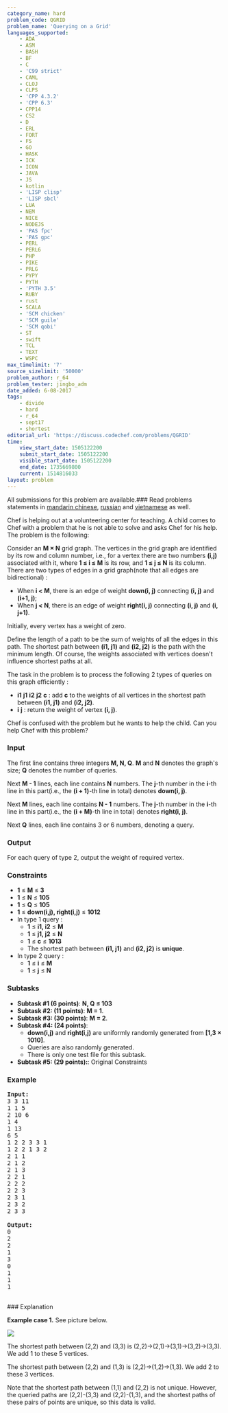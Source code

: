 ```yaml
---
category_name: hard
problem_code: QGRID
problem_name: 'Querying on a Grid'
languages_supported:
    - ADA
    - ASM
    - BASH
    - BF
    - C
    - 'C99 strict'
    - CAML
    - CLOJ
    - CLPS
    - 'CPP 4.3.2'
    - 'CPP 6.3'
    - CPP14
    - CS2
    - D
    - ERL
    - FORT
    - FS
    - GO
    - HASK
    - ICK
    - ICON
    - JAVA
    - JS
    - kotlin
    - 'LISP clisp'
    - 'LISP sbcl'
    - LUA
    - NEM
    - NICE
    - NODEJS
    - 'PAS fpc'
    - 'PAS gpc'
    - PERL
    - PERL6
    - PHP
    - PIKE
    - PRLG
    - PYPY
    - PYTH
    - 'PYTH 3.5'
    - RUBY
    - rust
    - SCALA
    - 'SCM chicken'
    - 'SCM guile'
    - 'SCM qobi'
    - ST
    - swift
    - TCL
    - TEXT
    - WSPC
max_timelimit: '7'
source_sizelimit: '50000'
problem_author: r_64
problem_tester: jingbo_adm
date_added: 6-08-2017
tags:
    - divide
    - hard
    - r_64
    - sept17
    - shortest
editorial_url: 'https://discuss.codechef.com/problems/QGRID'
time:
    view_start_date: 1505122200
    submit_start_date: 1505122200
    visible_start_date: 1505122200
    end_date: 1735669800
    current: 1514816033
layout: problem
---
```

All submissions for this problem are available.### Read problems statements in [mandarin chinese](http://www.codechef.com/download/translated/SEPT17/mandarin/QGRID.pdf), [russian](http://www.codechef.com/download/translated/SEPT17/russian/QGRID.pdf) and [vietnamese](http://www.codechef.com/download/translated/SEPT17/vietnamese/QGRID.pdf) as well.

Chef is helping out at a volunteering center for teaching. A child comes to Chef with a problem that he is not able to solve and asks Chef for his help. The problem is the following:

 Consider an **M × N** grid graph. The vertices in the grid graph are identified by its row and column number, i.e., for a vertex there are two numbers **(i,j)** associated with it, where **1 ≤ i ≤ M** is its row, and **1 ≤ j ≤ N** is its column. There are two types of edges in a grid graph(note that all edges are bidirectional) :

- When **i < M**, there is an edge of weight **down(i, j)** connecting **(i, j)** and **(i+1, j)**;
- When **j < N**, there is an edge of weight **right(i, j)** connecting **(i, j)** and **(i, j+1)**.

 Initially, every vertex has a weight of zero.

 Define the length of a path to be the sum of weights of all the edges in this path. The shortest path between **(i1, j1)** and **(i2, j2)** is the path with the minimum length. Of course, the weights associated with vertices doesn't influence shortest paths at all.

The task in the problem is to process the following 2 types of queries on this graph efficiently :

- **i1** **j1** **i2** **j2** **c** : add **c** to the weights of all vertices in the shortest path between **(i1, j1)** and **(i2, j2)**.
- **i** **j** : return the weight of vertex **(i, j)**.

Chef is confused with the problem but he wants to help the child. Can you help Chef with this problem?

### Input

The first line contains three integers **M, N, Q**. **M** and **N** denotes the graph's size; **Q** denotes the number of queries.

Next **M - 1** lines, each line contains **N** numbers. The **j**-th number in the **i**-th line in this part(i.e., the **(i + 1)**-th line in total) denotes **down(i, j)**.

Next **M** lines, each line contains **N - 1** numbers. The **j**-th number in the **i**-th line in this part(i.e., the **(i + M)**-th line in total) denotes **right(i, j)**.

Next **Q** lines, each line contains 3 or 6 numbers, denoting a query.

### Output

For each query of type 2, output the weight of required vertex.

### Constraints

- **1** ≤ **M** ≤ **3**
- **1** ≤ **N** ≤ **105**
- **1** ≤ **Q** ≤ **105**
- **1** ≤ **down(i,j), right(i,j)** ≤ **1012**
- In type 1 query : 
  - **1** ≤ **i1, i2** ≤ **M**
  - **1** ≤ **j1, j2** ≤ **N**
  - **1** ≤ **c** ≤ **1013**
  - The shortest path between **(i1, j1)** and **(i2, j2)** is **unique**.
- In type 2 query : 
  - **1** ≤ **i** ≤ **M**
  - **1** ≤ **j** ≤ **N**

### Subtasks

- **Subtask #1 (6 points)**: **N, Q ≤ 103**
- **Subtask #2: (11 points)**: **M = 1**.
- **Subtask #3: (30 points)**: **M = 2**.
- **Subtask #4: (24 points)**: 
  - **down(i,j)** and **right(i,j)** are uniformly randomly generated from **\[1,3 × 1010\]**.
  - Queries are also randomly generated.
  - There is only one test file for this subtask.
- **Subtask #5: (29 points):**: Original Constraints

### Example

<pre>
<b>Input:</b>
3 3 11
1 1 5
2 10 6
1 4
1 13
6 5
1 2 2 3 3 1
1 2 2 1 3 2
2 1 1
2 1 2
2 1 3
2 2 1
2 2 2
2 2 3
2 3 1
2 3 2
2 3 3

<b>Output:</b>
0
2
2
1
3
0
1
1
1

</pre>###  Explanation

 **Example case 1.** See picture below.

 ![](https://codechef_shared.s3.amazonaws.com/upfiles/QGRID_sample_explanation_mfpOHUo4Bq.png)

 The shortest path between (2,2) and (3,3) is (2,2)->(2,1)->(3,1)->(3,2)->(3,3). We add 1 to these 5 vertices.

 The shortest path between (2,2) and (1,3) is (2,2)->(1,2)->(1,3). We add 2 to these 3 vertices.

 Note that the shortest path between (1,1) and (2,2) is not unique. However, the queried paths are (2,2)-(3,3) and (2,2)-(1,3), and the shortest paths of these pairs of points are unique, so this data is valid.
